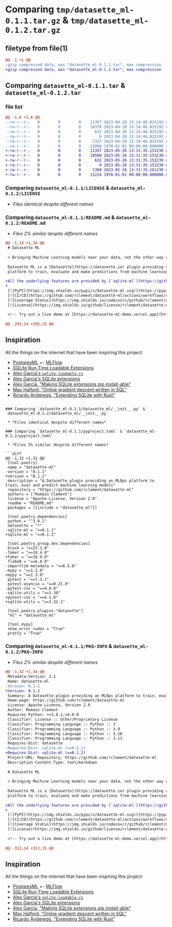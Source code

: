 # Comparing `tmp/datasette_ml-0.1.1.tar.gz` & `tmp/datasette_ml-0.1.2.tar.gz`

## filetype from file(1)

```diff
@@ -1 +1 @@
-gzip compressed data, was "datasette_ml-0.1.1.tar", max compression
+gzip compressed data, was "datasette_ml-0.1.2.tar", max compression
```

## Comparing `datasette_ml-0.1.1.tar` & `datasette_ml-0.1.2.tar`

### file list

```diff
@@ -1,6 +1,6 @@
--rw-r--r--   0        0        0    11357 2023-04-20 15:14:46.825192 datasette_ml-0.1.1/LICENSE
--rw-r--r--   0        0        0    10370 2023-04-20 15:14:46.825192 datasette_ml-0.1.1/README.md
--rw-r--r--   0        0        0      632 2023-04-20 15:14:46.825192 datasette_ml-0.1.1/datasette_ml/__init__.py
--rw-r--r--   0        0        0        0 2023-04-20 15:14:46.825192 datasette_ml-0.1.1/datasette_ml/py.typed
--rw-r--r--   0        0        0     1337 2023-04-20 15:14:46.833192 datasette_ml-0.1.1/pyproject.toml
--rw-r--r--   0        0        0    11094 1970-01-01 00:00:00.000000 datasette_ml-0.1.1/PKG-INFO
+-rw-r--r--   0        0        0    11357 2023-05-26 13:31:35.153230 datasette_ml-0.1.2/LICENSE
+-rw-r--r--   0        0        0    10500 2023-05-26 13:31:35.153230 datasette_ml-0.1.2/README.md
+-rw-r--r--   0        0        0      632 2023-05-26 13:31:35.153230 datasette_ml-0.1.2/datasette_ml/__init__.py
+-rw-r--r--   0        0        0        0 2023-05-26 13:31:35.153230 datasette_ml-0.1.2/datasette_ml/py.typed
+-rw-r--r--   0        0        0     1308 2023-05-26 13:31:35.161230 datasette_ml-0.1.2/pyproject.toml
+-rw-r--r--   0        0        0    11224 1970-01-01 00:00:00.000000 datasette_ml-0.1.2/PKG-INFO
```

### Comparing `datasette_ml-0.1.1/LICENSE` & `datasette_ml-0.1.2/LICENSE`

 * *Files identical despite different names*

### Comparing `datasette_ml-0.1.1/README.md` & `datasette_ml-0.1.2/README.md`

 * *Files 2% similar despite different names*

```diff
@@ -1,14 +1,16 @@
 # Datasette ML
 
 > Bringing Machine Learning models near your data, not the other way around!
 
 Datasette ML is a [Datasette](https://datasette.io) plugin providing an MLOps
 platform to train, evaluate and make predictions from machine learning models.
 
+All the underlying features are provided by [`sqlite-ml`](https://github.com/rclement/sqlite-ml).
+
 [![PyPI](https://img.shields.io/pypi/v/datasette-ml.svg)](https://pypi.org/project/datasette-ml/)
 [![CI/CD](https://github.com/rclement/datasette-ml/actions/workflows/ci-cd.yml/badge.svg)](https://github.com/rclement/datasette-ml/actions/workflows/ci-cd.yml)
 [![Coverage Status](https://img.shields.io/codecov/c/github/rclement/datasette-ml)](https://codecov.io/gh/rclement/datasette-ml)
 [![License](https://img.shields.io/github/license/rclement/datasette-ml)](https://github.com/rclement/datasette-ml/blob/master/LICENSE)
 
 <!-- Try out a live demo at [https://datasette-ml-demo.vercel.app](https://datasette-ml-demo.vercel.app/-/dashboards) -->
 
@@ -293,14 +295,15 @@
 ```
 
 ## Inspiration
 
 All the things on the internet that have been inspiring this project:
 
 - [PostgresML](https://postgresml.org)
+- [MLFlow](https://mlflow.org)
 - [SQLite  Run-Time Loadable Extensions](https://www.sqlite.org/loadext.html)
 - [Alex Garcia's `sqlite-loadable-rs`](https://github.com/asg017/sqlite-loadable-rs)
 - [Alex Garcia's SQLite extensions](https://github.com/asg017)
 - [Alex Garcia, "Making SQLite extensions pip install-able"](https://observablehq.com/@asg017/making-sqlite-extensions-pip-install-able)
 - [Max Halford, "Online gradient descent written in SQL"](https://maxhalford.github.io/blog/ogd-in-sql/)
 - [Ricardo Anderegg, "Extending SQLite with Rust"](https://ricardoanderegg.com/posts/extending-sqlite-with-rust/)
```

### Comparing `datasette_ml-0.1.1/datasette_ml/__init__.py` & `datasette_ml-0.1.2/datasette_ml/__init__.py`

 * *Files identical despite different names*

### Comparing `datasette_ml-0.1.1/pyproject.toml` & `datasette_ml-0.1.2/pyproject.toml`

 * *Files 5% similar despite different names*

```diff
@@ -1,32 +1,31 @@
 [tool.poetry]
 name = "datasette-ml"
-version = "0.1.1"
+version = "0.1.2"
 description = "A Datasette plugin providing an MLOps platform to train, eval and predict machine learning models"
 repository = "https://github.com/rclement/datasette-ml"
 authors = ["Romain Clement"]
 license = "Apache License, Version 2.0"
 readme = "README.md"
 packages = [{include = "datasette_ml"}]
 
 [tool.poetry.dependencies]
 python = "^3.8.1"
 datasette = "*"
-sqlite-ml = "==0.1.1"
+sqlite-ml = "==0.1.2"
 
 [tool.poetry.group.dev.dependencies]
 black = "==23.3.0"
-faker = "==18.4.0"
+faker = "==18.9.0"
 flake8 = "==6.0.0"
-importlib-metadata = "==6.5.0"
-mypy = "==1.2.0"
+mypy = "==1.3.0"
 pytest = "==7.3.1"
 pytest-asyncio = "==0.21.0"
-pytest-cov = "==4.0.0"
-sqlite-utils = "==3.30"
+pytest-cov = "==4.1.0"
+sqlite-utils = "==3.32.1"
 
 [tool.poetry.plugins."datasette"]
 "ml" = "datasette_ml"
 
 [tool.mypy]
 show_error_codes = "True"
 pretty = "True"
```

### Comparing `datasette_ml-0.1.1/PKG-INFO` & `datasette_ml-0.1.2/PKG-INFO`

 * *Files 2% similar despite different names*

```diff
@@ -1,32 +1,34 @@
 Metadata-Version: 2.1
 Name: datasette-ml
-Version: 0.1.1
+Version: 0.1.2
 Summary: A Datasette plugin providing an MLOps platform to train, eval and predict machine learning models
 Home-page: https://github.com/rclement/datasette-ml
 License: Apache License, Version 2.0
 Author: Romain Clement
 Requires-Python: >=3.8.1,<4.0.0
 Classifier: License :: Other/Proprietary License
 Classifier: Programming Language :: Python :: 3
 Classifier: Programming Language :: Python :: 3.9
 Classifier: Programming Language :: Python :: 3.10
 Classifier: Programming Language :: Python :: 3.11
 Requires-Dist: datasette
-Requires-Dist: sqlite-ml (==0.1.1)
+Requires-Dist: sqlite-ml (==0.1.2)
 Project-URL: Repository, https://github.com/rclement/datasette-ml
 Description-Content-Type: text/markdown
 
 # Datasette ML
 
 > Bringing Machine Learning models near your data, not the other way around!
 
 Datasette ML is a [Datasette](https://datasette.io) plugin providing an MLOps
 platform to train, evaluate and make predictions from machine learning models.
 
+All the underlying features are provided by [`sqlite-ml`](https://github.com/rclement/sqlite-ml).
+
 [![PyPI](https://img.shields.io/pypi/v/datasette-ml.svg)](https://pypi.org/project/datasette-ml/)
 [![CI/CD](https://github.com/rclement/datasette-ml/actions/workflows/ci-cd.yml/badge.svg)](https://github.com/rclement/datasette-ml/actions/workflows/ci-cd.yml)
 [![Coverage Status](https://img.shields.io/codecov/c/github/rclement/datasette-ml)](https://codecov.io/gh/rclement/datasette-ml)
 [![License](https://img.shields.io/github/license/rclement/datasette-ml)](https://github.com/rclement/datasette-ml/blob/master/LICENSE)
 
 <!-- Try out a live demo at [https://datasette-ml-demo.vercel.app](https://datasette-ml-demo.vercel.app/-/dashboards) -->
 
@@ -311,14 +313,15 @@
 ```
 
 ## Inspiration
 
 All the things on the internet that have been inspiring this project:
 
 - [PostgresML](https://postgresml.org)
+- [MLFlow](https://mlflow.org)
 - [SQLite  Run-Time Loadable Extensions](https://www.sqlite.org/loadext.html)
 - [Alex Garcia's `sqlite-loadable-rs`](https://github.com/asg017/sqlite-loadable-rs)
 - [Alex Garcia's SQLite extensions](https://github.com/asg017)
 - [Alex Garcia, "Making SQLite extensions pip install-able"](https://observablehq.com/@asg017/making-sqlite-extensions-pip-install-able)
 - [Max Halford, "Online gradient descent written in SQL"](https://maxhalford.github.io/blog/ogd-in-sql/)
 - [Ricardo Anderegg, "Extending SQLite with Rust"](https://ricardoanderegg.com/posts/extending-sqlite-with-rust/)
```

